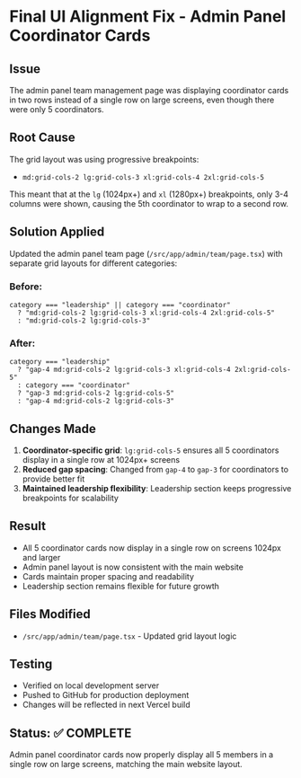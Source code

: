 # Final UI Alignment Fix - Admin Panel Coordinator Cards

## Issue
The admin panel team management page was displaying coordinator cards in two rows instead of a single row on large screens, even though there were only 5 coordinators.

## Root Cause
The grid layout was using progressive breakpoints:
- `md:grid-cols-2 lg:grid-cols-3 xl:grid-cols-4 2xl:grid-cols-5`

This meant that at the `lg` (1024px+) and `xl` (1280px+) breakpoints, only 3-4 columns were shown, causing the 5th coordinator to wrap to a second row.

## Solution Applied
Updated the admin panel team page (`/src/app/admin/team/page.tsx`) with separate grid layouts for different categories:

### Before:
```tsx
category === "leadership" || category === "coordinator" 
  ? "md:grid-cols-2 lg:grid-cols-3 xl:grid-cols-4 2xl:grid-cols-5" 
  : "md:grid-cols-2 lg:grid-cols-3"
```

### After:
```tsx
category === "leadership" 
  ? "gap-4 md:grid-cols-2 lg:grid-cols-3 xl:grid-cols-4 2xl:grid-cols-5"
  : category === "coordinator"
  ? "gap-3 md:grid-cols-2 lg:grid-cols-5"
  : "gap-4 md:grid-cols-2 lg:grid-cols-3"
```

## Changes Made
1. **Coordinator-specific grid**: `lg:grid-cols-5` ensures all 5 coordinators display in a single row at 1024px+ screens
2. **Reduced gap spacing**: Changed from `gap-4` to `gap-3` for coordinators to provide better fit
3. **Maintained leadership flexibility**: Leadership section keeps progressive breakpoints for scalability

## Result
- All 5 coordinator cards now display in a single row on screens 1024px and larger
- Admin panel layout is now consistent with the main website
- Cards maintain proper spacing and readability
- Leadership section remains flexible for future growth

## Files Modified
- `/src/app/admin/team/page.tsx` - Updated grid layout logic

## Testing
- Verified on local development server
- Pushed to GitHub for production deployment
- Changes will be reflected in next Vercel build

## Status: ✅ COMPLETE
Admin panel coordinator cards now properly display all 5 members in a single row on large screens, matching the main website layout.
